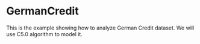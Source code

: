 # GermanCredit
This is the example showing how to analyze German Credit dataset.
We will use C5.0 algorithm to model it.

